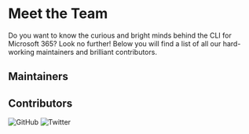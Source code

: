 <script id="cli-cards-generator" src="../generate-team-cards.js" defer></script>

# Meet the Team

Do you want to know the curious and bright minds behind the CLI for Microsoft 365? Look no further! Below you will find a list of all our hard-working maintainers and brilliant contributors.

## Maintainers

<div id='cli-grid-maintainers' class='cli-grid'>
</div>

## Contributors

<div id='cli-grid-contributors' class='cli-grid'>
</div>

[comment]: # (Template grid item)

<div id='cli-grid-item-template' class='cli-grid-item-container'>
  <div class='cli-grid-item'>
    <div class='cli-grid-item-align-center'>
      <img class='cli-grid-item-img'/>
    </div>
    <div class='cli-grid-item-align-center'>
      <div class='cli-grid-item-text'>
        <div class='cli-grid-item-name'></div>
        <div class='cli-grid-item-company'></div>
      </div>
    </div>
    <div class='cli-grid-item-align-center'>
      <a class='cli-grid-item-link' title='GitHub'>
        <img class='cli-grid-item-link-img' alt='GitHub' src='../../images/github-logo.svg'/>
      </a>
      <a class='cli-grid-item-link' title='Twitter'>
        <img class='cli-grid-item-link-img' alt='Twitter' src='../../images/twitter-logo.svg'/>
      </a>
    </div>
  </div>
</div>